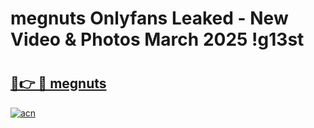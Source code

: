 # megnuts Onlyfans Leaked - New Video & Photos March 2025 !g13st

# <h2><a href="https://xiusmw.iuczelnia.edu.pl?title=megnuts&ref=g13st">🔗👉 🔴 megnuts</a></h2>

[![acn](https://github.com/user-attachments/assets/0f9c940e-d8b0-45ae-aac7-cd30a18b3e1c)](https://xiusmw.iuczelnia.edu.pl?title=megnuts&ref=g13st)

